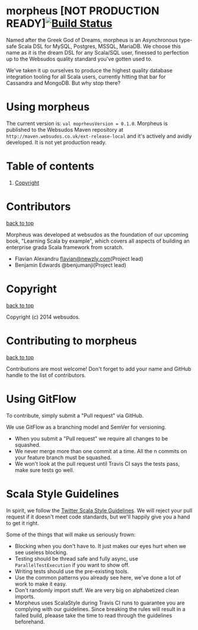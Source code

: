 morpheus [NOT PRODUCTION READY][![Build Status](https://travis-ci.org/websudosuk/morpheus.svg)](https://travis-ci.org/websudosuk/morpheus)
========

Named after the Greek God of Dreams, morpheus is an Asynchronous type-safe Scala DSL for MySQL, Postgres, MSSQL, 
MariaDB. We choose this name as it is the dream DSL for any Scala/SQL user, finessed to perfection up to the Websudos quality standard you've gotten 
used to.

We've taken it up ourselves to produce the highest quality database integration tooling for all Scala users, 
currently hitting that bar for Cassandra and MongoDB. But why stop there?


Using morpheus
==============

The current version is: ```val moprheusVersion = 0.1.0```.
Morpheus is published to the Websudos Maven repository at ```http://maven.websudos.co.uk/ext-release-local``` and it's actively and avidly developed. It is 
not yet production ready.

<a id="table-of-contents">Table of contents</a>
===============================================
<ol>
  <li><a href="#copyright">Copyright</a></li>
</ol>


<a id="contributors">Contributors</a>
=====================================
<a href="#table-of-contents">back to top</a>

Morpheus was developed at websudos as the foundation of our upcoming book, "Learning Scala by example", which covers all aspects of building an enterprise 
grada Scala framework from scratch.

* Flavian Alexandru flavian@newzly.com(Project lead)
* Benjamin Edwards @benjumanji(Project lead)

<a id="copyright">Copyright</a>
===============================
<a href="#table-of-contents">back to top</a>

Copyright (c) 2014 websudos.


Contributing to morpheus
=======================
<a href="#table-of-contents">back to top</a>

Contributions are most welcome! Don't forget to add your name and GitHub handle to the list of contributors.

<a id="git-flow">Using GitFlow</a>
==================================

To contribute, simply submit a "Pull request" via GitHub.

We use GitFlow as a branching model and SemVer for versioning.

- When you submit a "Pull request" we require all changes to be squashed.
- We never merge more than one commit at a time. All the n commits on your feature branch must be squashed.
- We won't look at the pull request until Travis CI says the tests pass, make sure tests go well.

<a id="style-guidelines">Scala Style Guidelines</a>
===================================================

In spirit, we follow the [Twitter Scala Style Guidelines](http://twitter.github.io/effectivescala/).
We will reject your pull request if it doesn't meet code standards, but we'll happily give you a hand to get it right.

Some of the things that will make us seriously frown:

- Blocking when you don't have to. It just makes our eyes hurt when we see useless blocking.
- Testing should be thread safe and fully async, use ```ParallelTestExecution``` if you want to show off.
- Writing tests should use the pre-existing tools.
- Use the common patterns you already see here, we've done a lot of work to make it easy.
- Don't randomly import stuff. We are very big on alphabetized clean imports.
- Morpheus uses ScalaStyle during Travis CI runs to guarantee you are complying with our guidelines. Since breaking the rules will result in a failed build, 
pleaase take the time to read through the guidelines beforehand.


